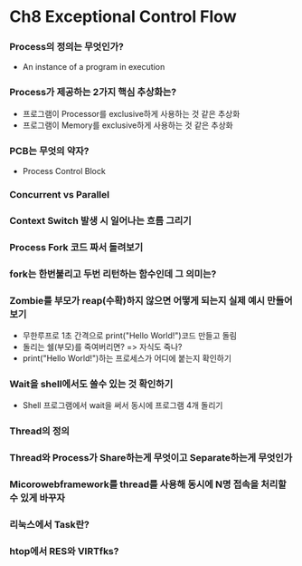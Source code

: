 # Ch8 Exceptional Control Flow

### Process의 정의는 무엇인가?

- An instance of a program in execution

### Process가 제공하는 2가지 핵심 추상화는?

- 프로그램이 Processor를 exclusive하게 사용하는 것 같은 추상화
- 프로그램이 Memory를 exclusive하게 사용하는 것 같은 추상화

### PCB는 무엇의 약자?

- Process Control Block

### Concurrent vs Parallel

### Context Switch 발생 시 일어나는 흐름 그리기

### Process Fork 코드 짜서 돌려보기

### fork는 한번불리고 두번 리턴하는 함수인데 그 의미는?

### Zombie를 부모가 reap(수확)하지 않으면 어떻게 되는지 실제 예시 만들어보기

- 무한루프로 1초 간격으로 print("Hello World!")코드 만들고 돌림
- 돌리는 쉘(부모)를 죽여버리면? => 자식도 죽나?
- print("Hello World!")하는 프로세스가 어디에 붙는지 확인하기

### Wait을 shell에서도 쓸수 있는 것 확인하기

- Shell 프로그램에서 wait을 써서 동시에 프로그램 4개 돌리기

### Thread의 정의

### Thread와 Process가 Share하는게 무엇이고 Separate하는게 무엇인가

### Micorowebframework를 thread를 사용해 동시에 N명 접속을 처리할 수 있게 바꾸자

### 리눅스에서 Task란?

### htop에서 RES와 VIRTfks?
